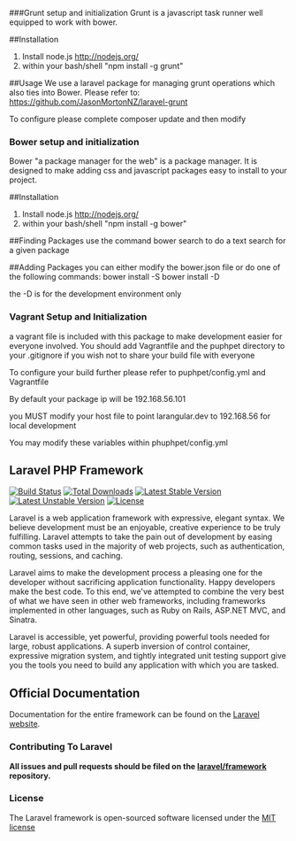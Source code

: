 ###Grunt setup and initialization
Grunt is a javascript task runner well equipped to work with bower.

##Installation
1) Install node.js http://nodejs.org/
2) within your bash/shell "npm install -g grunt"

##Usage
We use a laravel package for managing grunt operations which also ties into Bower.
Please refer to: https://github.com/JasonMortonNZ/laravel-grunt

To configure please complete composer update and then modify


### Bower setup and initialization
Bower "a package manager for the web" is a package manager.
It is designed to make adding css and javascript packages easy to install to your project.

##Installation
1) Install node.js http://nodejs.org/
2) within your bash/shell "npm install -g bower"

##Finding Packages
use the command bower search <package name> to do a text search for a given package

##Adding Packages
you can either modify the bower.json file or do one of the following commands:
bower install <package name> -S
bower install <package name> -D

the -D is for the development environment only





### Vagrant Setup and Initialization
a vagrant file is included with this package to make development easier for everyone involved.
You should add Vagrantfile and the puphpet directory to your .gitignore if you wish not to share your build file with everyone

To configure your build further please refer to puphpet/config.yml and Vagrantfile

By default your package ip will be 192.168.56.101

you MUST modify your host file to point larangular.dev to 192.168.56 for local development

You may modify these variables within phuphpet/config.yml



## Laravel PHP Framework

[![Build Status](https://travis-ci.org/laravel/framework.svg)](https://travis-ci.org/laravel/framework)
[![Total Downloads](https://poser.pugx.org/laravel/framework/downloads.svg)](https://packagist.org/packages/laravel/framework)
[![Latest Stable Version](https://poser.pugx.org/laravel/framework/v/stable.svg)](https://packagist.org/packages/laravel/framework)
[![Latest Unstable Version](https://poser.pugx.org/laravel/framework/v/unstable.svg)](https://packagist.org/packages/laravel/framework)
[![License](https://poser.pugx.org/laravel/framework/license.svg)](https://packagist.org/packages/laravel/framework)

Laravel is a web application framework with expressive, elegant syntax. We believe development must be an enjoyable, creative experience to be truly fulfilling. Laravel attempts to take the pain out of development by easing common tasks used in the majority of web projects, such as authentication, routing, sessions, and caching.

Laravel aims to make the development process a pleasing one for the developer without sacrificing application functionality. Happy developers make the best code. To this end, we've attempted to combine the very best of what we have seen in other web frameworks, including frameworks implemented in other languages, such as Ruby on Rails, ASP.NET MVC, and Sinatra.

Laravel is accessible, yet powerful, providing powerful tools needed for large, robust applications. A superb inversion of control container, expressive migration system, and tightly integrated unit testing support give you the tools you need to build any application with which you are tasked.

## Official Documentation

Documentation for the entire framework can be found on the [Laravel website](http://laravel.com/docs).

### Contributing To Laravel

**All issues and pull requests should be filed on the [laravel/framework](http://github.com/laravel/framework) repository.**

### License

The Laravel framework is open-sourced software licensed under the [MIT license](http://opensource.org/licenses/MIT)
